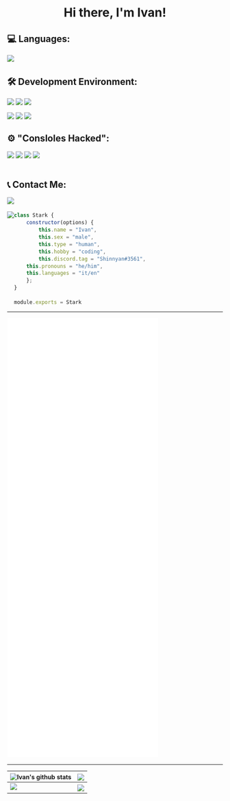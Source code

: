 <center><h1>Hi there, I'm Ivan!</h1></center>

<h2><strong>💻 Languages: </strong></h2>
<a href="https://developer.mozilla.org/en/docs/Web/JavaScript"><img src="https://img.shields.io/badge/-JavaScript-BD9800?style=flat&logo=javascript"/></a>

<h2><strong>🛠️ Development Environment: </strong></h2>
<a href="https://www.microsoft.com/ko-kr/software-download/windows11"><img src="https://img.shields.io/badge/-Windows-042571?style=flat&logo=windows"/></a>
<a href="https://www.nintendo.com/switch/"><img src="https://img.shields.io/badge/-Nintendo Switch-e60012?style=flat&logo=Nintendo Switch"/></a>
<a href="https://switchroot.org/"><img src="https://img.shields.io/badge/-Switchroot Android-167C80?style=flat&logo=lineageos"/></a>

<a href="https://code.visualstudio.com/"><img src="https://img.shields.io/badge/-Visual Studio Code-213c60?style=flat&logo=visualstudiocode"/></a>
<a href="https://nodejs.org/"><img src="https://img.shields.io/badge/-Node.js-4a7558?style=flat&logo=node.js&logoColor=white"/></a>
<a href="https://discord.js.org/"><img src="https://img.shields.io/badge/-Discord.js-5865F2?style=flat&logoColor=white&logo=discord"/></a>

<h2><strong>⚙️ "Consloles Hacked": </strong></h2>
<img src="https://img.shields.io/badge/-Wii U Black 5.5.5E Mocha CFW & Tiramisu Environment & HBL-8B8B8B?style=flat&logo=nintendo network&logoColor=white"/></a>
<img src="https://img.shields.io/badge/-Nintendo 3DS XL Blue 11.15.0 47E Luma 10.2.1 d0a44fd2-D12228?style=flat&logo=nintendo 3ds&logoColor=white"/></a>
<img src="https://img.shields.io/badge/-Nintendo Switch Neon Blue+Red JoyCons 13.2.1 Hekate v5.7.0 Atmosphere 1.2.6-E60012?style=flat&logo=nintendo switch&logoColor=white"/></a>
<img src="https://img.shields.io/badge/-Switchroot Android 10 LineageOS 17.1 (LCED:March 9, 2022)-167C80?style=flat&logo=lineageos&logoColor=white"/></a>
<br><br>

<h2><strong>📞 Contact Me: </strong></h2>
<a href="https://discordapp.com/users/325605285731500033"><img src="https://img.shields.io/badge/-Shinnyan%233561-000000?style=flat&logo=discord"/></a>

<a href="https://discord.com/users/325605285731500033"><img align="left" src="https://lanyard-profile-readme.vercel.app/api/325605285731500033?animated=true"></a>
```js
class Stark {
    constructor(options) {
        this.name = "Ivan",
        this.sex = "male",
        this.type = "human",
        this.hobby = "coding",
        this.discord.tag = "Shinnyan#3561",
	this.pronouns = "he/him",
	this.languages = "it/en"
    };
}

module.exports = Stark
```
<hr>

![Metrics](https://github.com/MirayXS/MirayXS/blob/master/github-metrics.svg)

<hr>

| <img align="center" src="https://github-readme-stats.vercel.app/api?username=MirayXS&show_icons=true&include_all_commits=true&count_private=true&hide_border=true" alt="Ivan's github stats" /></a> | <img align="center" src="https://github-readme-stats.vercel.app/api/top-langs/?username=MirayXS&exclude_repo=RBLXHUB,MirayCDN,NHSE-VillagerDB&hide=lua&hide_border=true" /></a> |
| ------------- | ------------- |
<img src="https://github-profile-trophy.vercel.app/?username=MirayXS&column=7"> | <img align="center" src="https://discord.c99.nl/widget/theme-1/325605285731500033.png" />
<!--

<img src="https://github-profile-trophy.vercel.app/?username=MirayXS&column=8&theme=onedark"> 
<hr>

<img align="center" src="https://discord.c99.nl/widget/theme-1/325605285731500033.png" />

-->
